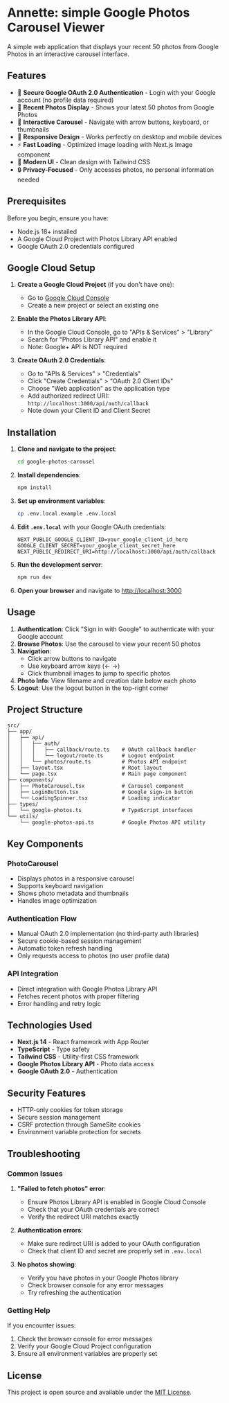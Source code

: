 # Annette: simple Google Photos Carousel Viewer

A simple web application that displays your recent 50 photos from Google Photos in an interactive carousel interface.

## Features

- 🔐 **Secure Google OAuth 2.0 Authentication** - Login with your Google account (no profile data required)
- 📸 **Recent Photos Display** - Shows your latest 50 photos from Google Photos
- 🎠 **Interactive Carousel** - Navigate with arrow buttons, keyboard, or thumbnails
- 📱 **Responsive Design** - Works perfectly on desktop and mobile devices
- ⚡ **Fast Loading** - Optimized image loading with Next.js Image component
- 🎨 **Modern UI** - Clean design with Tailwind CSS
- 🔒 **Privacy-Focused** - Only accesses photos, no personal information needed

## Prerequisites

Before you begin, ensure you have:

- Node.js 18+ installed
- A Google Cloud Project with Photos Library API enabled
- Google OAuth 2.0 credentials configured

## Google Cloud Setup

1. **Create a Google Cloud Project** (if you don't have one):
   - Go to [Google Cloud Console](https://console.cloud.google.com/)
   - Create a new project or select an existing one

2. **Enable the Photos Library API**:
   - In the Google Cloud Console, go to "APIs & Services" > "Library"
   - Search for "Photos Library API" and enable it
   - Note: Google+ API is NOT required

3. **Create OAuth 2.0 Credentials**:
   - Go to "APIs & Services" > "Credentials"
   - Click "Create Credentials" > "OAuth 2.0 Client IDs"
   - Choose "Web application" as the application type
   - Add authorized redirect URI: `http://localhost:3000/api/auth/callback`
   - Note down your Client ID and Client Secret

## Installation

1. **Clone and navigate to the project**:
   ```bash
   cd google-photos-carousel
   ```

2. **Install dependencies**:
   ```bash
   npm install
   ```

3. **Set up environment variables**:
   ```bash
   cp .env.local.example .env.local
   ```

4. **Edit `.env.local`** with your Google OAuth credentials:
   ```env
   NEXT_PUBLIC_GOOGLE_CLIENT_ID=your_google_client_id_here
   GOOGLE_CLIENT_SECRET=your_google_client_secret_here
   NEXT_PUBLIC_REDIRECT_URI=http://localhost:3000/api/auth/callback
   ```

5. **Run the development server**:
   ```bash
   npm run dev
   ```

6. **Open your browser** and navigate to [http://localhost:3000](http://localhost:3000)

## Usage

1. **Authentication**: Click "Sign in with Google" to authenticate with your Google account
2. **Browse Photos**: Use the carousel to view your recent 50 photos
3. **Navigation**: 
   - Click arrow buttons to navigate
   - Use keyboard arrow keys (← →)
   - Click thumbnail images to jump to specific photos
4. **Photo Info**: View filename and creation date below each photo
5. **Logout**: Use the logout button in the top-right corner

## Project Structure

```
src/
├── app/
│   ├── api/
│   │   ├── auth/
│   │   │   ├── callback/route.ts    # OAuth callback handler
│   │   │   └── logout/route.ts      # Logout endpoint
│   │   └── photos/route.ts          # Photos API endpoint
│   ├── layout.tsx                   # Root layout
│   └── page.tsx                     # Main page component
├── components/
│   ├── PhotoCarousel.tsx            # Carousel component
│   ├── LoginButton.tsx              # Google sign-in button
│   └── LoadingSpinner.tsx           # Loading indicator
├── types/
│   └── google-photos.ts             # TypeScript interfaces
└── utils/
    └── google-photos-api.ts         # Google Photos API utility
```

## Key Components

### PhotoCarousel
- Displays photos in a responsive carousel
- Supports keyboard navigation
- Shows photo metadata and thumbnails
- Handles image optimization

### Authentication Flow
- Manual OAuth 2.0 implementation (no third-party auth libraries)
- Secure cookie-based session management
- Automatic token refresh handling
- Only requests access to photos (no user profile data)

### API Integration
- Direct integration with Google Photos Library API
- Fetches recent photos with proper filtering
- Error handling and retry logic

## Technologies Used

- **Next.js 14** - React framework with App Router
- **TypeScript** - Type safety
- **Tailwind CSS** - Utility-first CSS framework
- **Google Photos Library API** - Photo data access
- **Google OAuth 2.0** - Authentication

## Security Features

- HTTP-only cookies for token storage
- Secure session management
- CSRF protection through SameSite cookies
- Environment variable protection for secrets

## Troubleshooting

### Common Issues

1. **"Failed to fetch photos" error**:
   - Ensure Photos Library API is enabled in Google Cloud Console
   - Check that your OAuth credentials are correct
   - Verify the redirect URI matches exactly

2. **Authentication errors**:
   - Make sure redirect URI is added to your OAuth configuration
   - Check that client ID and secret are properly set in `.env.local`

3. **No photos showing**:
   - Verify you have photos in your Google Photos library
   - Check browser console for any error messages
   - Try refreshing the authentication

### Getting Help

If you encounter issues:
1. Check the browser console for error messages
2. Verify your Google Cloud Project configuration
3. Ensure all environment variables are properly set

## License

This project is open source and available under the [MIT License](LICENSE).
